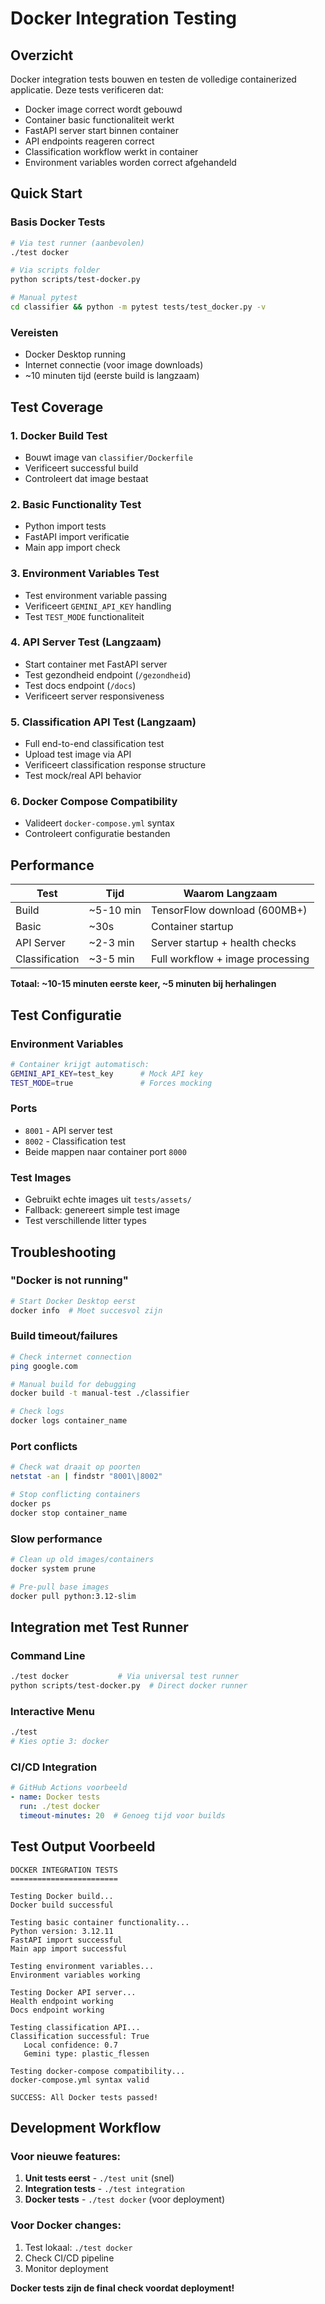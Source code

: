 # Docker Integration Testing

## Overzicht

Docker integration tests bouwen en testen de volledige containerized applicatie. Deze tests verificeren dat:

- Docker image correct wordt gebouwd
- Container basic functionaliteit werkt 
- FastAPI server start binnen container
- API endpoints reageren correct
- Classification workflow werkt in container
- Environment variables worden correct afgehandeld

## Quick Start

### Basis Docker Tests
```bash
# Via test runner (aanbevolen)
./test docker

# Via scripts folder
python scripts/test-docker.py

# Manual pytest
cd classifier && python -m pytest tests/test_docker.py -v
```

### Vereisten
- Docker Desktop running
- Internet connectie (voor image downloads)
- ~10 minuten tijd (eerste build is langzaam)

## Test Coverage

### 1. Docker Build Test
- Bouwt image van `classifier/Dockerfile`
- Verificeert successful build
- Controleert dat image bestaat

### 2. Basic Functionality Test
- Python import tests
- FastAPI import verificatie
- Main app import check

### 3. Environment Variables Test
- Test environment variable passing
- Verificeert `GEMINI_API_KEY` handling
- Test `TEST_MODE` functionaliteit

### 4. API Server Test (Langzaam)
- Start container met FastAPI server
- Test gezondheid endpoint (`/gezondheid`)
- Test docs endpoint (`/docs`)
- Verificeert server responsiveness

### 5. Classification API Test (Langzaam)
- Full end-to-end classification test
- Upload test image via API
- Verificeert classification response structure
- Test mock/real API behavior

### 6. Docker Compose Compatibility
- Valideert `docker-compose.yml` syntax
- Controleert configuratie bestanden

## Performance

| Test | Tijd | Waarom Langzaam |
|------|------|-----------------|
| Build | ~5-10 min | TensorFlow download (600MB+) |
| Basic | ~30s | Container startup |
| API Server | ~2-3 min | Server startup + health checks |
| Classification | ~3-5 min | Full workflow + image processing |

**Totaal: ~10-15 minuten eerste keer, ~5 minuten bij herhalingen**

## Test Configuratie

### Environment Variables
```bash
# Container krijgt automatisch:
GEMINI_API_KEY=test_key      # Mock API key
TEST_MODE=true               # Forces mocking
```

### Ports
- `8001` - API server test
- `8002` - Classification test  
- Beide mappen naar container port `8000`

### Test Images
- Gebruikt echte images uit `tests/assets/`
- Fallback: genereert simple test image
- Test verschillende litter types

## Troubleshooting

### "Docker is not running"
```bash
# Start Docker Desktop eerst
docker info  # Moet succesvol zijn
```

### Build timeout/failures
```bash
# Check internet connection
ping google.com

# Manual build for debugging
docker build -t manual-test ./classifier

# Check logs
docker logs container_name
```

### Port conflicts
```bash
# Check wat draait op poorten
netstat -an | findstr "8001\|8002"

# Stop conflicting containers
docker ps
docker stop container_name
```

### Slow performance
```bash
# Clean up old images/containers
docker system prune

# Pre-pull base images
docker pull python:3.12-slim
```

## Integration met Test Runner

### Command Line
```bash
./test docker           # Via universal test runner
python scripts/test-docker.py  # Direct docker runner
```

### Interactive Menu
```bash
./test
# Kies optie 3: docker
```

### CI/CD Integration
```yaml
# GitHub Actions voorbeeld
- name: Docker tests
  run: ./test docker
  timeout-minutes: 20  # Genoeg tijd voor builds
```

## Test Output Voorbeeld

```
DOCKER INTEGRATION TESTS
========================

Testing Docker build...
Docker build successful

Testing basic container functionality...
Python version: 3.12.11
FastAPI import successful  
Main app import successful

Testing environment variables...
Environment variables working

Testing Docker API server...
Health endpoint working
Docs endpoint working

Testing classification API...
Classification successful: True
   Local confidence: 0.7
   Gemini type: plastic_flessen

Testing docker-compose compatibility...
docker-compose.yml syntax valid

SUCCESS: All Docker tests passed!
```

## Development Workflow

### Voor nieuwe features:
1. **Unit tests eerst** - `./test unit` (snel)
2. **Integration tests** - `./test integration` 
3. **Docker tests** - `./test docker` (voor deployment)

### Voor Docker changes:
1. Test lokaal: `./test docker`
2. Check CI/CD pipeline
3. Monitor deployment

**Docker tests zijn de final check voordat deployment!**